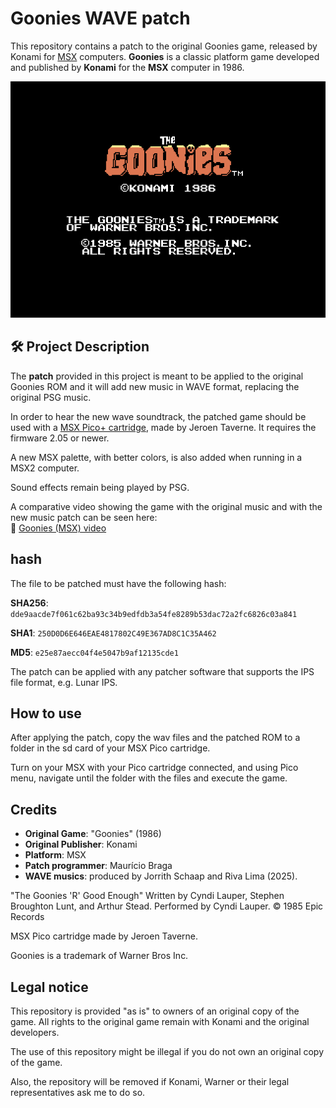 # Goonies WAVE patch

This repository contains a patch to the original Goonies game, released by Konami for [MSX](https://en.wikipedia.org/wiki/MSX) computers.  **Goonies** is a classic platform game developed and published by **Konami** for the **MSX** computer in 1986.  


![Goonies Screenshot](Goonies.png)


## 🛠️ Project Description

The **patch** provided in this project is meant to be applied to the original Goonies ROM and it will add new music in WAVE format, replacing the original PSG music. 

In order to hear the new wave soundtrack, the patched game should be used with a [MSX Pico+ cartridge](https://www.msxpico.com/), made by Jeroen Taverne. It requires the firmware 2.05 or newer.

A new MSX palette, with better colors, is also added when running in a MSX2 computer.

Sound effects remain being played by PSG.  

A comparative video showing the game with the original music and with the new music patch can be seen here:  
🎥 [Goonies (MSX) video](https://youtu.be/oyCBmymLQ1M)

## hash

The file to be patched must have the following hash:

**SHA256**:   `dde9aacde7f061c62ba93c34b9edfdb3a54fe8289b53dac72a2fc6826c03a841`

**SHA1**:     `250D0D6E646EAE4817802C49E367AD8C1C35A462`

**MD5**:      `e25e87aecc04f4e5047b9af12135cde1`

The patch can be applied with any patcher software that supports the IPS file format, e.g. Lunar IPS.

## How to use

After applying the patch, copy the wav files and the patched ROM to a folder in the sd card of your MSX Pico cartridge. 

Turn on your MSX with your Pico cartridge connected, and using Pico menu, navigate until the folder with the files and execute the game.


## Credits

- **Original Game**: "Goonies" (1986)
- **Original Publisher**: Konami 
- **Platform**: MSX
- **Patch programmer**: Maurício Braga 
- **WAVE musics**: produced by Jorrith Schaap and Riva Lima (2025). 

"The Goonies 'R' Good Enough" Written by Cyndi Lauper, Stephen Broughton Lunt, and Arthur Stead. Performed by Cyndi Lauper. © 1985 Epic Records

MSX Pico cartridge made by Jeroen Taverne.


Goonies is a trademark of Warner Bros Inc.

## Legal notice

This repository is provided "as is" to owners of an original copy of the game. All rights to the original game remain with Konami and the original developers. 

The use of this repository might be illegal if you do not own an original copy of the game.

Also, the repository will be removed if Konami, Warner or their legal representatives ask me to do so.